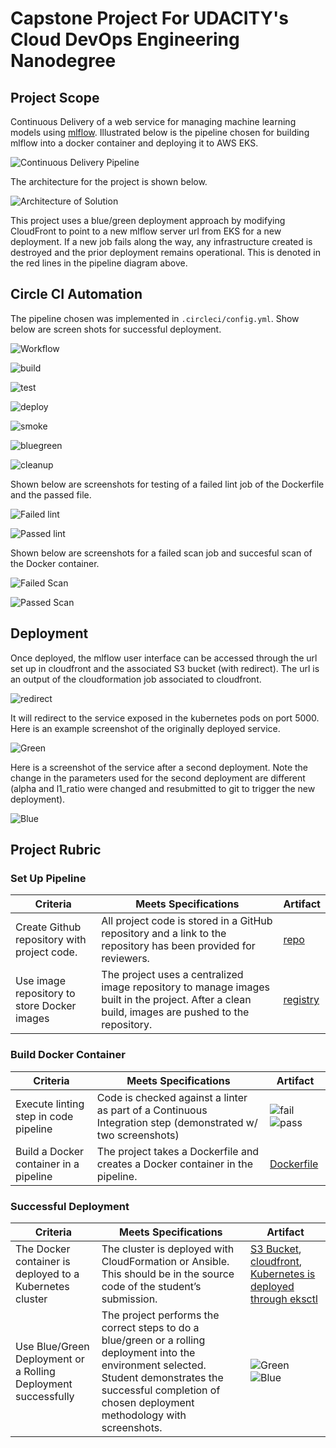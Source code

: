 # Capstone Project For UDACITY's Cloud DevOps Engineering Nanodegree

## Project Scope

Continuous Delivery of a web service for managing machine learning models using [mlflow](https://mlflow.org).  Illustrated below is the pipeline chosen for building mlflow into a docker container and deploying it to AWS EKS. 

![Continuous Delivery Pipeline](images/pipeline.png)

The architecture for the project is shown below.

![Architecture of Solution](images/architecture.png)

This project uses a blue/green deployment approach by modifying CloudFront to point to a new mlflow server url from EKS for a new deployment.  If a new job fails along the way, any infrastructure created is destroyed and the prior deployment remains operational.  This is denoted in the red lines in the pipeline diagram above.

## Circle CI Automation

The pipeline chosen was implemented in `.circleci/config.yml`.  Show below are screen shots for successful deployment.

![Workflow](images/build.png)

![build](images/build.png)

![test](images/test.png)

![deploy](images/deploy.png)

![smoke](images/smoke.png)

![bluegreen](images/bluegreen.png)

![cleanup](images/cleanup.png)


Shown below are screenshots for testing of a failed lint job of the Dockerfile and the passed file.

![Failed lint](images/fail-lint.png)

![Passed lint](images/pass-lint.png)

Shown below are screenshots for a failed scan job and succesful scan of the Docker container.

![Failed Scan](images/fail-scan.png)

![Passed Scan](images/pass-scan.png)

## Deployment
Once deployed, the mlflow user interface can be accessed through the url set up in cloudfront and the associated S3 bucket (with redirect).  The url is an output of the cloudformation job associated to cloudfront.

![redirect](images/cloudfront.png)

It will redirect to the service exposed in the kubernetes pods on port 5000.  Here is an example screenshot of the originally deployed service.

![Green](images/green.png)

Here is a screenshot of the service after a second deployment.  Note the change in the parameters used for the second deployment are different (alpha and l1_ratio were changed and resubmitted to git to trigger the new deployment).  

![Blue](images/blue.png)

## Project Rubric

### Set Up Pipeline
Criteria | Meets Specifications | Artifact
--- | --- | ---
Create Github repository with project code. | All project code is stored in a GitHub repository and a link to the repository has been provided for reviewers. | [repo](https://github.com/StuKozola/Udacity-CloudDevOps-Capstone)
Use image repository to store Docker images | The project uses a centralized image repository to manage images built in the project. After a clean build, images are pushed to the repository. | [registry](https://hub.docker.com/r/kozola/mlflow_server)


### Build Docker Container
Criteria | Meets Specifications | Artifact
--- | --- | ---
Execute linting step in code pipeline | Code is checked against a linter as part of a Continuous Integration step (demonstrated w/ two screenshots) | ![fail](images/fail-linting.png) ![pass](images/pass-linting.png) 
Build a Docker container in a pipeline | The project takes a Dockerfile and creates a Docker container in the pipeline. | [Dockerfile](Dockerfile)

### Successful Deployment
Criteria | Meets Specifications | Artifact
--- | --- | ---
The Docker container is deployed to a Kubernetes cluster | The cluster is deployed with CloudFormation or Ansible. This should be in the source code of the student’s submission. | [S3 Bucket](.circleci/aws/artifact-store.yml), [cloudfront](.circleci/aws/cloudfront.yml), [Kubernetes is deployed through eksctl](.circleci/config.yml)
Use Blue/Green Deployment or a Rolling Deployment successfully | The project performs the correct steps to do a blue/green or a rolling deployment into the environment selected. Student demonstrates the successful completion of chosen deployment methodology with screenshots. | ![Green](images/green.png) ![Blue](images/blue.png)